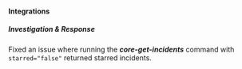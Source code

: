 
#### Integrations

##### Investigation & Response

Fixed an issue where running the ***core-get-incidents*** command with `starred="false"` returned starred incidents.